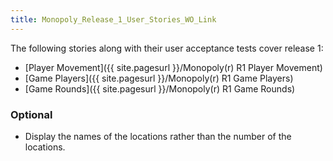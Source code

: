 ```yaml
---
title: Monopoly_Release_1_User_Stories_WO_Link
---
```

The following stories along with their user acceptance tests cover release 1:
* [Player Movement]({{ site.pagesurl }}/Monopoly(r) R1 Player Movement)
* [Game Players]({{ site.pagesurl }}/Monopoly(r) R1 Game Players)
* [Game Rounds]({{ site.pagesurl }}/Monopoly(r) R1 Game Rounds)

### Optional
* Display the names of the locations rather than the number of the locations.
